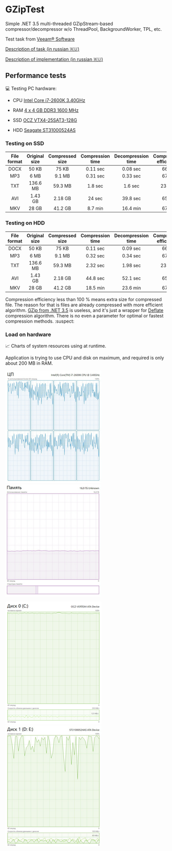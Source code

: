 # GZipTest

Simple .NET 3.5 multi-threaded GZipStream-based compressor/decompressor w/o ThreadPool, BackgroundWorker, TPL, etc.

Test task from [Veeam® Software](https://www.veeam.com)

[Description of task (in russian :ru:)](task.md)

[Description of implementation (in russian :ru:)](impl.md)

## Performance tests

:computer: Testing PC hardware:

* CPU [Intel Core i7-2600K 3.40GHz](https://market.yandex.ru/product/6933502/spec?hid=91019&track=tabs)

* RAM [4 x 4 GB DDR3 1600 MHz](https://market.yandex.ru/product/6131982/spec?hid=191211&track=tabs)

* SSD [OCZ VTX4-25SAT3-128G](https://market.yandex.ru/product/7978930/spec?hid=91033&track=tabs)

* HDD [Seagate ST31000524AS](https://market.yandex.ru/product/6989302/spec?hid=91033&track=tabs)

### Testing on SSD

File format | Original size | Compressed size | Compression time | Decompression time | Compression efficiency
:---: | :---: | :---: | :---: | :---: | :---:
DOCX | 50 KB | 75 KB | 0.11 sec | 0.08 sec | 66 %
MP3 | 6 MB | 9.1 MB | 0.31 sec | 0.33 sec | 67 %
TXT | 136.6 MB | 59.3 MB | 1.8 sec | 1.6 sec | 230 %
AVI | 1.43 GB | 2.18 GB | 24 sec | 39.8 sec | 65 %
MKV | 28 GB | 41.2 GB | 8.7 min | 16.4 min | 67 %

### Testing on HDD

File format | Original size | Compressed size | Compression time | Decompression time | Compression efficiency
:---: | :---: | :---: | :---: | :---: | :---:
DOCX | 50 KB | 75 KB | 0.11 sec | 0.09 sec | 66 %
MP3 | 6 MB | 9.1 MB | 0.32 sec | 0.34 sec | 67 %
TXT | 136.6 MB | 59.3 MB | 2.32 sec | 1.98 sec | 230 %
AVI | 1.43 GB | 2.18 GB | 44.8 sec | 52.1 sec | 65 %
MKV | 28 GB | 41.2 GB | 18.5 min | 23.6 min | 67 %

Compression efficiency less than 100 % means extra size for compressed file. 
The reason for that is files are already compressed with more efficient algorithm. 
[GZip from .NET 3.5](https://msdn.microsoft.com/en-us/library/system.io.compression.gzipstream(v=vs.90).aspx) is useless, and it's just a wrapper for [Deflate](https://msdn.microsoft.com/en-us/library/system.io.compression.deflatestream(v=vs.90).aspx) compression algorithm. 
There is no even a parameter for optimal or fastest compression methods. :suspect:

### Load on hardware

:chart_with_upwards_trend: Charts of system resources using at runtime.

Application is trying to use CPU and disk on maximum, and required is only about 200 MB in RAM.

![CPU](images/load_on_cpu.png)
![RAM](images/load_on_ram.png)

![SSD](images/load_on_ssd.png)
![HDD](images/load_on_hdd.png)